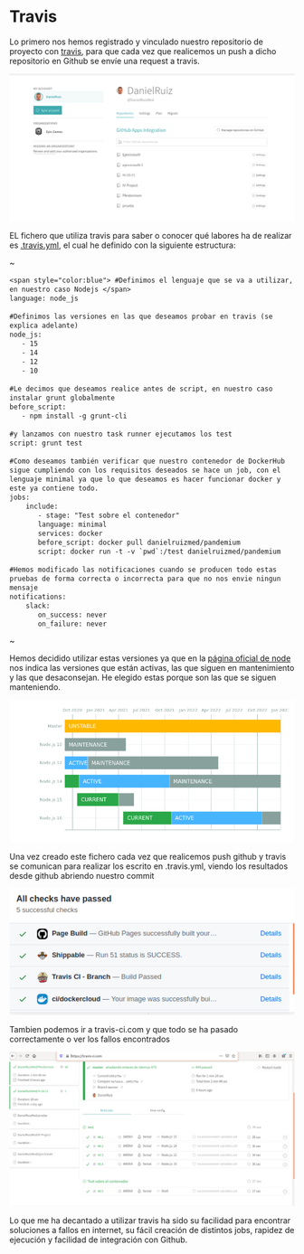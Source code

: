 # Travis
 
Lo primero nos hemos registrado y vinculado nuestro repositorio de proyecto con [travis](https://travis-ci.com/), para que cada vez que realicemos un push a dicho repositorio en Github se envíe una request a travis.
 
![vinculacion](img/hito4/9_5.png)
 
EL fichero que utiliza travis para saber o conocer qué labores ha de realizar es [.travis.yml](../.travis.yml), el cual he definido con la siguiente estructura:
 
~
 
    <span style="color:blue"> #Definimos el lenguaje que se va a utilizar, en nuestro caso Nodejs </span>
    language: node_js
 
    #Definimos las versiones en las que deseamos probar en travis (se explica adelante)
    node_js:
       - 15
       - 14
       - 12
       - 10
 
    #Le decimos que deseamos realice antes de script, en nuestro caso instalar grunt globalmente
    before_script:
       - npm install -g grunt-cli
      
    #y lanzamos con nuestro task runner ejecutamos los test
    script: grunt test
 
    #Como deseamos también verificar que nuestro contenedor de DockerHub sigue cumpliendo con los requisitos deseados se hace un job, con el lenguaje minimal ya que lo que deseamos es hacer funcionar docker y este ya contiene todo.
    jobs:
        include:
           - stage: "Test sobre el contenedor"
           language: minimal
           services: docker
           before_script: docker pull danielruizmed/pandemium
           script: docker run -t -v `pwd`:/test danielruizmed/pandemium
 
    #Hemos modificado las notificaciones cuando se producen todo estas pruebas de forma correcta o incorrecta para que no nos envie ningun mensaje
    notifications:
        slack:
           on_success: never
           on_failure: never
 
~
 
Hemos decidido utilizar estas versiones ya que en la [página oficial de node](https://nodejs.org/es/about/releases/) nos indica las versiones que están activas, las que siguen en mantenimiento y las que desaconsejan. He elegido estas porque son las que se siguen manteniendo.
 
![versiones](img/hito4/n1.png)
 
Una vez creado este fichero cada vez que realicemos push github y travis se comunican para realizar los escrito en .travis.yml, viendo los resultados desde github abriendo nuestro commit
 
![notificacion](img/hito4/n2.png)
 
Tambien podemos ir a travis-ci.com y que todo se ha pasado correctamente o ver los fallos encontrados
 
![pagina](img/hito4/n3.png)
 
Lo que me ha decantado a utilizar travis ha sido su facilidad para encontrar soluciones a fallos en internet, su fácil creación de distintos jobs, rapidez de ejecución y facilidad de integración con Github.
